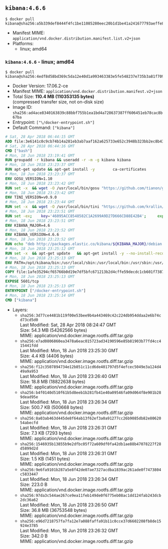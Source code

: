 ## `kibana:4.6.6`

```console
$ docker pull kibana@sha256:a5b339def8444f4fc1be11085280eec20b1d1be41a241677793aeffe8a111123
```

-	Manifest MIME: `application/vnd.docker.distribution.manifest.list.v2+json`
-	Platforms:
	-	linux; amd64

### `kibana:4.6.6` - linux; amd64

```console
$ docker pull kibana@sha256:4edf8d58bd369c5da12e40d1a993463383e5fe548237e735b3a81f70956a35a9
```

-	Docker Version: 17.06.2-ce
-	Manifest MIME: `application/vnd.docker.distribution.manifest.v2+json`
-	Total Size: **110.4 MB (110353135 bytes)**  
	(compressed transfer size, not on-disk size)
-	Image ID: `sha256:ad4ace8340163839c88bbf755b1ea1bd4a728637387ff606451eb78cac8b67ba`
-	Entrypoint: `["\/docker-entrypoint.sh"]`
-	Default Command: `["kibana"]`

```dockerfile
# Sat, 28 Apr 2018 06:44:15 GMT
ADD file:3e6141c0c9cb74b14a281eb3ab7aaf162a625733e652c3948b323bb2ec8b4343 in / 
# Sat, 28 Apr 2018 06:44:16 GMT
CMD ["bash"]
# Mon, 18 Jun 2018 23:19:41 GMT
RUN groupadd -r kibana && useradd -r -m -g kibana kibana
# Mon, 18 Jun 2018 23:23:37 GMT
RUN apt-get update && apt-get install -y 		ca-certificates 		wget 		libfontconfig 		libfreetype6 	--no-install-recommends && rm -rf /var/lib/apt/lists/*
# Mon, 18 Jun 2018 23:23:37 GMT
ENV GOSU_VERSION=1.10
# Mon, 18 Jun 2018 23:23:42 GMT
RUN set -x 	&& wget -O /usr/local/bin/gosu "https://github.com/tianon/gosu/releases/download/$GOSU_VERSION/gosu-$(dpkg --print-architecture)" 	&& wget -O /usr/local/bin/gosu.asc "https://github.com/tianon/gosu/releases/download/$GOSU_VERSION/gosu-$(dpkg --print-architecture).asc" 	&& export GNUPGHOME="$(mktemp -d)" 	&& gpg --keyserver ha.pool.sks-keyservers.net --recv-keys B42F6819007F00F88E364FD4036A9C25BF357DD4 	&& gpg --batch --verify /usr/local/bin/gosu.asc /usr/local/bin/gosu 	&& rm -rf "$GNUPGHOME" /usr/local/bin/gosu.asc 	&& chmod +x /usr/local/bin/gosu 	&& gosu nobody true
# Mon, 18 Jun 2018 23:23:42 GMT
ENV TINI_VERSION=v0.9.0
# Mon, 18 Jun 2018 23:23:44 GMT
RUN set -x 	&& wget -O /usr/local/bin/tini "https://github.com/krallin/tini/releases/download/$TINI_VERSION/tini" 	&& wget -O /usr/local/bin/tini.asc "https://github.com/krallin/tini/releases/download/$TINI_VERSION/tini.asc" 	&& export GNUPGHOME="$(mktemp -d)" 	&& gpg --keyserver ha.pool.sks-keyservers.net --recv-keys 6380DC428747F6C393FEACA59A84159D7001A4E5 	&& gpg --batch --verify /usr/local/bin/tini.asc /usr/local/bin/tini 	&& rm -rf "$GNUPGHOME" /usr/local/bin/tini.asc 	&& chmod +x /usr/local/bin/tini 	&& tini -h
# Mon, 18 Jun 2018 23:23:51 GMT
RUN set -ex; 	key='46095ACC8548582C1A2699A9D27D666CD88E42B4'; 	export GNUPGHOME="$(mktemp -d)"; 	gpg --keyserver ha.pool.sks-keyservers.net --recv-keys "$key"; 	gpg --export "$key" > /etc/apt/trusted.gpg.d/elastic.gpg; 	rm -rf "$GNUPGHOME"; 	apt-key list
# Mon, 18 Jun 2018 23:23:51 GMT
ENV KIBANA_MAJOR=4.6
# Mon, 18 Jun 2018 23:23:52 GMT
ENV KIBANA_VERSION=4.6.6
# Mon, 18 Jun 2018 23:23:52 GMT
RUN echo "deb http://packages.elastic.co/kibana/${KIBANA_MAJOR}/debian stable main" > /etc/apt/sources.list.d/kibana.list
# Mon, 18 Jun 2018 23:25:12 GMT
RUN set -x 	&& apt-get update 	&& apt-get install -y --no-install-recommends kibana=$KIBANA_VERSION 	&& chown -R kibana:kibana /opt/kibana 	&& rm -rf /var/lib/apt/lists/* 		&& sed -ri "s!^(\#\s*)?(elasticsearch\.url:).*!\2 'http://elasticsearch:9200'!" /opt/kibana/config/kibana.yml 	&& grep -q 'elasticsearch:9200' /opt/kibana/config/kibana.yml
# Mon, 18 Jun 2018 23:25:13 GMT
ENV PATH=/opt/kibana/bin:/usr/local/sbin:/usr/local/bin:/usr/sbin:/usr/bin:/sbin:/bin
# Mon, 18 Jun 2018 23:25:13 GMT
COPY file:1afe35294cf65766b0d19e7df5bfc671213b2d4cffe59decdc1cb601f7387d43 in / 
# Mon, 18 Jun 2018 23:25:13 GMT
EXPOSE 5601/tcp
# Mon, 18 Jun 2018 23:25:13 GMT
ENTRYPOINT ["/docker-entrypoint.sh"]
# Mon, 18 Jun 2018 23:25:14 GMT
CMD ["kibana"]
```

-	Layers:
	-	`sha256:3d77ce4481b119f00e53bee9b4a443469c42c224db954ddaa2e6b74cd73cd5d0`  
		Last Modified: Sat, 28 Apr 2018 08:24:47 GMT  
		Size: 54.3 MB (54262566 bytes)  
		MIME: application/vnd.docker.image.rootfs.diff.tar.gzip
	-	`sha256:e7ad0806860ea3478a6eac015723ad34190596e85b81903b77fd4cc415441fdd`  
		Last Modified: Mon, 18 Jun 2018 23:25:30 GMT  
		Size: 4.4 KB (4406 bytes)  
		MIME: application/vnd.docker.image.rootfs.diff.tar.gzip
	-	`sha256:f12c3507894734e12b851c11cd6de401797d5f4efcec5049e3a124d449a9a953`  
		Last Modified: Mon, 18 Jun 2018 23:26:40 GMT  
		Size: 18.8 MB (18822638 bytes)  
		MIME: application/vnd.docker.image.rootfs.diff.tar.gzip
	-	`sha256:b4f0140d510f61b5d8eeb1b281fb41e40a09546fa09d064f8e901b289dead95e`  
		Last Modified: Mon, 18 Jun 2018 23:26:34 GMT  
		Size: 500.7 KB (500668 bytes)  
		MIME: application/vnd.docker.image.rootfs.diff.tar.gzip
	-	`sha256:8a03ab463d445de8f64ab13f62ef3a0a91277cc26b9085db82e8062054abecfd`  
		Last Modified: Mon, 18 Jun 2018 23:26:31 GMT  
		Size: 7.3 KB (7293 bytes)  
		MIME: application/vnd.docker.image.rootfs.diff.tar.gzip
	-	`sha256:1546935b13855b9e2dfbc05f72a609df0fa42db1ae88b47078227f28d5899d2d`  
		Last Modified: Mon, 18 Jun 2018 23:26:31 GMT  
		Size: 1.5 KB (1451 bytes)  
		MIME: application/vnd.docker.image.rootfs.diff.tar.gzip
	-	`sha256:9e6fa9101b287a5e8f42de07ae7327acdba1839ac261ade0f7473804c5833447`  
		Last Modified: Mon, 18 Jun 2018 23:26:34 GMT  
		Size: 223.0 B  
		MIME: application/vnd.docker.image.rootfs.diff.tar.gzip
	-	`sha256:97da3c544ae267ce9ea11feb149de0f6775eb08ac1dd124fab243dcb2dc36a62`  
		Last Modified: Mon, 18 Jun 2018 23:26:50 GMT  
		Size: 36.8 MB (36753548 bytes)  
		MIME: application/vnd.docker.image.rootfs.diff.tar.gzip
	-	`sha256:e96d7218757fa7fa12e7a088faffa91b11c0cce37d6602208fb8de15924e3785`  
		Last Modified: Mon, 18 Jun 2018 23:26:32 GMT  
		Size: 342.0 B  
		MIME: application/vnd.docker.image.rootfs.diff.tar.gzip

